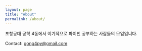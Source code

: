 ```yaml
---
layout: page
title: "About"
permalink: /about/
---
```


포항공대 공학 4동에서 이기적으로 파이썬 공부하는 사람들의 모임입니다.

Contact: gong4py@gmail.com